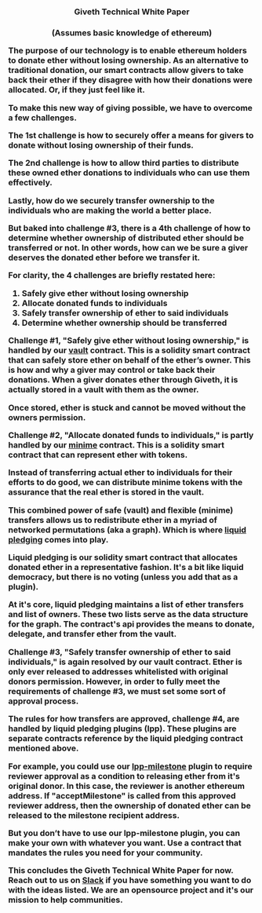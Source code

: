 <h3 style="text-align: center;" markdown="1">Giveth Technical White Paper<h3>

<p style="text-align: center;" markdown="1">(Assumes basic knowledge of ethereum)</p>

The purpose of our technology is to enable ethereum holders to donate ether without losing ownership. As an alternative to traditional donation, our smart contracts allow givers to take back their ether if they disagree with how their donations were allocated. Or, if they just feel like it.

To make this new way of giving possible, we have to overcome a few challenges.

The 1st challenge is how to securely offer a means for givers to donate without losing ownership of their funds.

The 2nd challenge is how to allow third parties to distribute these owned ether donations to individuals who can use them effectively.

Lastly, how do we securely transfer ownership to the individuals who are making the world a better place.

But baked into challenge #3, there is a 4th challenge of how to determine whether ownership of distributed ether should be transferred or not. In other words, how can we be sure a giver deserves the donated ether before we transfer it.

For clarity, the 4 challenges are briefly restated here:
1. Safely give ether without losing ownership
2. Allocate donated funds to individuals
3. Safely transfer ownership of ether to said individuals
4. Determine whether ownership should be transferred

Challenge #1, "Safely give ether without losing ownership," is handled by our [vault](https://github.com/Giveth/vaultcontract) contract. This is a solidity smart contract that can safely store ether on behalf of the ether’s owner. This is how and why a giver may control or take back their donations. When a giver donates ether through Giveth, it is actually stored in a vault with them as the owner.

Once stored, ether is stuck and cannot be moved without the owners permission.

Challenge #2, "Allocate donated funds to individuals," is partly handled by our [minime](https://github.com/Giveth/minime) contract. This is a solidity smart contract that can represent ether with tokens.

Instead of transferring actual ether to individuals for their efforts to do good, we can distribute minime tokens with the assurance that the real ether is stored in the vault.

This combined power of safe (vault) and flexible (minime) transfers allows us to redistribute ether in a myriad of networked permutations (aka a graph). Which is where [liquid pledging](https://github.com/Giveth/liquidpledging) comes into play.

Liquid pledging is our solidity smart contract that allocates donated ether in a representative fashion. It's a bit like liquid democracy, but there is no voting (unless you add that as a plugin).

At it's core, liquid pledging maintains a list of ether transfers and list of owners. These two lists serve as the data structure for the graph. The contract's api provides the means to donate, delegate, and transfer ether from the vault.

Challenge #3, "Safely transfer ownership of ether to said individuals," is again resolved by our vault contract. Ether is only ever released to addresses whitelisted with original donors permission. However, in order to fully meet the requirements of challenge #3, we must set some sort of approval process.

The rules for how transfers are approved, challenge #4, are handled by liquid pledging plugins (lpp). These plugins are separate contracts reference by the liquid pledging contract mentioned above.

For example, you could use our [lpp-milestone](https://github.com/Giveth/lpp-milestone) plugin to require reviewer approval as a condition to releasing ether from it's original donor. In this case, the reviewer is another ethereum address. If "acceptMilestone" is called from this approved reviewer address, then the ownership of donated ether can be released to the milestone recipient address.

But you don’t have to use our lpp-milestone plugin, you can make your own with whatever you want. Use a contract that mandates the rules you need for your community.

This concludes the Giveth Technical White Paper for now. Reach out to us on [Slack](https://github.com/Giveth/vaultcontract) if you have something you want to do with the ideas listed. We are an opensource project and it's our mission to help communities.
